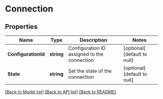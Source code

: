 # Connection

## Properties
Name | Type | Description | Notes
------------ | ------------- | ------------- | -------------
**ConfigurationId** | **string** | Configuration ID assigned to the connection | [optional] [default to null]
**State** | **string** | Set the state of the connection | [optional] [default to null]

[[Back to Model list]](../README.md#documentation-for-models) [[Back to API list]](../README.md#documentation-for-api-endpoints) [[Back to README]](../README.md)

